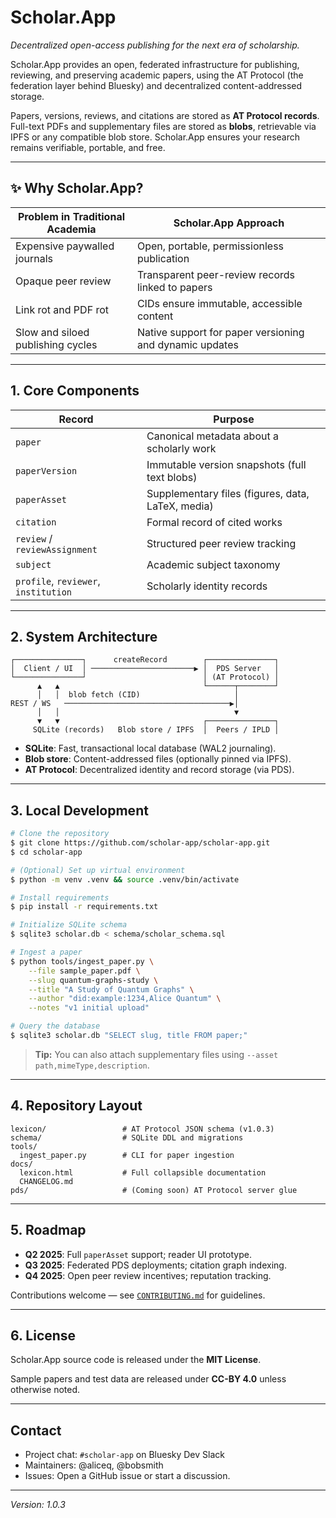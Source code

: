 # Scholar.App

*Decentralized open-access publishing for the next era of scholarship.*

Scholar.App provides an open, federated infrastructure for publishing, reviewing, and preserving academic papers, using the AT Protocol (the federation layer behind Bluesky) and decentralized content-addressed storage.

Papers, versions, reviews, and citations are stored as **AT Protocol records**. Full-text PDFs and supplementary files are stored as **blobs**, retrievable via IPFS or any compatible blob store. Scholar.App ensures your research remains verifiable, portable, and free.

---

## ✨ Why Scholar.App?

| Problem in Traditional Academia | Scholar.App Approach |
| -------------------------------- | ---------------------- |
| Expensive paywalled journals | Open, portable, permissionless publication |
| Opaque peer review | Transparent peer-review records linked to papers |
| Link rot and PDF rot | CIDs ensure immutable, accessible content |
| Slow and siloed publishing cycles | Native support for paper versioning and dynamic updates |


---

## 1. Core Components

| Record | Purpose |
|--------|---------|
| `paper` | Canonical metadata about a scholarly work |
| `paperVersion` | Immutable version snapshots (full text blobs) |
| `paperAsset` | Supplementary files (figures, data, LaTeX, media) |
| `citation` | Formal record of cited works |
| `review` / `reviewAssignment` | Structured peer review tracking |
| `subject` | Academic subject taxonomy |
| `profile`, `reviewer`, `institution` | Scholarly identity records |

---

## 2. System Architecture

```
┌───────────────┐      createRecord        ┌───────────────┐
│  Client / UI  │ ───────────────────────▶ │  PDS Server   │
└───────────────┘                          │ (AT Protocol) │
      ▲   ▲                                └──────┬────────┘
      │   │  blob fetch (CID)                     │
REST / WS   ─────────────────────────────────────▶│
      │   │                                       ▼
      ▼   ▼                                ┌───────────────┐
     SQLite (records)   Blob store / IPFS  │  Peers / IPLD │
```

- **SQLite**: Fast, transactional local database (WAL2 journaling).
- **Blob store**: Content-addressed files (optionally pinned via IPFS).
- **AT Protocol**: Decentralized identity and record storage (via PDS).

---

## 3. Local Development

```bash
# Clone the repository
$ git clone https://github.com/scholar-app/scholar-app.git
$ cd scholar-app

# (Optional) Set up virtual environment
$ python -m venv .venv && source .venv/bin/activate

# Install requirements
$ pip install -r requirements.txt

# Initialize SQLite schema
$ sqlite3 scholar.db < schema/scholar_schema.sql

# Ingest a paper
$ python tools/ingest_paper.py \
    --file sample_paper.pdf \
    --slug quantum-graphs-study \
    --title "A Study of Quantum Graphs" \
    --author "did:example:1234,Alice Quantum" \
    --notes "v1 initial upload"

# Query the database
$ sqlite3 scholar.db "SELECT slug, title FROM paper;"
```

> **Tip:** You can also attach supplementary files using `--asset path,mimeType,description`.

---

## 4. Repository Layout

```
lexicon/                 # AT Protocol JSON schema (v1.0.3)
schema/                  # SQLite DDL and migrations
tools/
  ingest_paper.py        # CLI for paper ingestion
docs/
  lexicon.html           # Full collapsible documentation
  CHANGELOG.md
pds/                     # (Coming soon) AT Protocol server glue
```

---

## 5. Roadmap

- **Q2 2025**: Full `paperAsset` support; reader UI prototype.
- **Q3 2025**: Federated PDS deployments; citation graph indexing.
- **Q4 2025**: Open peer review incentives; reputation tracking.

Contributions welcome — see [`CONTRIBUTING.md`](CONTRIBUTING.md) for guidelines.

---

## 6. License

Scholar.App source code is released under the **MIT License**.

Sample papers and test data are released under **CC-BY 4.0** unless otherwise noted.

---

## Contact

- Project chat: `#scholar-app` on Bluesky Dev Slack
- Maintainers: @aliceq, @bobsmith
- Issues: Open a GitHub issue or start a discussion.

---

*Version: 1.0.3*

